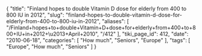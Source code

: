 {
    "title": "Finland hopes to double Vitamin D dose for elderly from 400 to 800 IU in 2012",
    "slug": "finland-hopes-to-double-vitamin-d-dose-for-elderly-from-400-to-800-iu-in-2012",
    "aliases": [
        "/Finland+hopes+to+double+Vitamin+D+dose+for+elderly+from+400+to+800+IU+in+2012+\u2013+April+2010",
        "/412"
    ],
    "tiki_page_id": 412,
    "date": "2010-06-18",
    "categories": [
        "How much",
        "Seniors",
        "Europe"
    ],
    "tags": [
        "Europe",
        "How much",
        "Seniors"
    ]
}